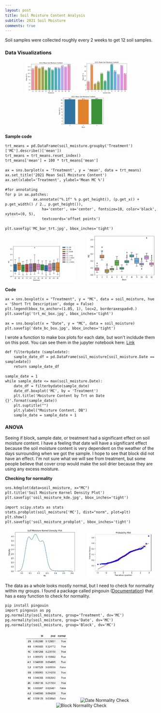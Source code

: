 ```yaml
---
layout: post
title: Soil Moisture Content Analysis
subtitle: 2021 Soil Moisture 
comments: true
---
```


Soil samples were collected roughly every 2 weeks to get 12 soil samples.

### Data Visualizations

<p align="center">
  <img alt="Treatment Bar" src="https://raw.githubusercontent.com/gabbymyers/516X-Project/master/assets/img/MC_bar_trt.jpg" width="30%">
&nbsp; &nbsp; &nbsp; &nbsp;
  <img alt="Date Bar" src="https://raw.githubusercontent.com/gabbymyers/516X-Project/master/assets/img/MC_bar_date.jpg" width="30%">
&nbsp; &nbsp; &nbsp; &nbsp;
  <img alt="Block Bar" src="https://raw.githubusercontent.com/gabbymyers/516X-Project/master/assets/img/MC_bar_block.jpg" width="30%">
</p>

**Sample code**

~~~
trt_means = pd.DataFrame(soil_moisture.groupby('Treatment')['MC'].describe()['mean'])
trt_means = trt_means.reset_index()
trt_means['mean'] = 100 * trt_means['mean']

ax = sns.barplot(x = 'Treatment', y = 'mean', data = trt_means)
ax.set_title('2021 Mean Soil Moisture Content')
ax.set(xlabel='Treatment', ylabel='Mean MC %')

#for annotating 
for p in ax.patches:
             ax.annotate("%.1f" % p.get_height(), (p.get_x() + p.get_width() / 2., p.get_height()),
                 ha='center', va='center', fontsize=10, color='black', xytext=(0, 5),
                 textcoords='offset points')
        
plt.savefig('MC_bar_trt.jpg', bbox_inches='tight')
~~~

<p align="center">
  <img alt="Treatment Box" src="https://raw.githubusercontent.com/gabbymyers/516X-Project/master/assets/img/trt_mc_box.jpg" width="45%">
&nbsp; &nbsp; &nbsp; &nbsp;
  <img alt="Date Box" src="https://raw.githubusercontent.com/gabbymyers/516X-Project/master/assets/img/date_bc_box.jpg" width="45%">
</p>

**Code**

~~~
ax = sns.boxplot(x = "Treatment", y = "MC", data = soil_moisture, hue = 'Short Trt Description', dodge = False)
plt.legend(bbox_to_anchor=(1.05, 1), loc=2, borderaxespad=0.)
plt.savefig('trt_mc_box.jpg', bbox_inches='tight')

ax = sns.boxplot(x = "Date", y = "MC", data = soil_moisture)
plt.savefig('date_bc_box.jpg', bbox_inches='tight')
~~~

I wrote a function to make box plots for each date, but won't incldude them on this post. You can see them in the jupyter notebook here: [Link](https://github.com/gabbymyers/516X-Project/blob/master/_data/Soil%20Moisture%20Analysis.ipynb)

~~~
def filterbydate (sampledate):
    sample_date_df = pd.DataFrame(soil_moisture[soil_moisture.Date == sampledate])
    return sample_date_df

sample_date = 1 
while sample_date <= max(soil_moisture.Date):
    date_df = filterbydate(sample_date)
    date_df.boxplot('MC', by = 'Treatment')
    plt.title('Moisture Content by Trt on Date {}'.format(sample_date))
    plt.suptitle("")
    plt.ylabel("Moisture Content, DB")
    sample_date = sample_date + 1
~~~

### ANOVA

Seeing if block, sample date, or treatment had a significant effect on soil moisture content. I have a feeling that date will have a significant effect because the soil moisture content is very dependent on the weather of the days surrounding when we got the sample. I hope to see that block did not have an effect. I'm not sure what we will see from treatment, but some people believe that cover crop would make the soil drier because they are using any excess moisture. 

**Checking for normality**
~~~
sns.kdeplot(data=soil_moisture, x="MC")
plt.title('Soil Moisture Kernel Density Plot')
plt.savefig('soil_moisture_kde.jpg', bbox_inches='tight')

import scipy.stats as stats
stats.probplot(soil_moisture['MC'], dist="norm", plot=plt)
plt.show()
plt.savefig('soil_moisture_probplot', bbox_inches='tight')

~~~

<p align="center">
  <img alt="MC kde" src="https://raw.githubusercontent.com/gabbymyers/516X-Project/master/assets/img/soil_moisture_kde.jpg" width="45%">
&nbsp; &nbsp; &nbsp; &nbsp;
  <img alt="MC QQ Plot" src="https://raw.githubusercontent.com/gabbymyers/516X-Project/master/assets/img/mc_probplot.JPG" width="45%">
</p>

The data as a whole looks mostly normal, but I need to check for normality within my groups. I found a package called pingouin ([Documentation](https://pingouin-stats.org/api.html)) that has a easy function to check for normality. 

~~~
pip install pingouin
import pingouin as pg
pg.normality(soil_moisture, group='Treatment', dv='MC')
pg.normality(soil_moisture, group='Date', dv='MC')
pg.normality(soil_moisture, group='Block', dv='MC')
~~~


<p align="center">
  <img alt="Treatment Normality Check" src="https://raw.githubusercontent.com/gabbymyers/516X-Project/master/assets/img/trt_mc_norm.JPG" width="30%">
&nbsp; &nbsp; &nbsp; &nbsp;
  <img alt="Date Normality Check" src="https://raw.githubusercontent.com/gabbymyers/516X-Project/master/assets/img/date_mc_norm.JPG.jpg" width="30%">
&nbsp; &nbsp; &nbsp; &nbsp;
  <img alt="Block Normality Check" src="https://raw.githubusercontent.com/gabbymyers/516X-Project/master/assets/img/block_mc_norm.JPG.jpg" width="30%">
</p>


